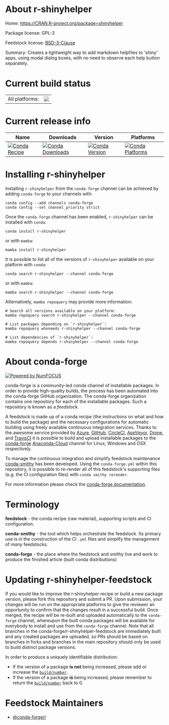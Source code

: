 About r-shinyhelper
===================

Home: https://CRAN.R-project.org/package=shinyhelper

Package license: GPL-3

Feedstock license: [BSD-3-Clause](https://github.com/conda-forge/r-shinyhelper-feedstock/blob/main/LICENSE.txt)

Summary: Creates a lightweight way to add markdown helpfiles to 'shiny' apps, using modal dialog boxes, with no need to observe each help button separately.

Current build status
====================


<table><tr><td>All platforms:</td>
    <td>
      <a href="https://dev.azure.com/conda-forge/feedstock-builds/_build/latest?definitionId=4630&branchName=main">
        <img src="https://dev.azure.com/conda-forge/feedstock-builds/_apis/build/status/r-shinyhelper-feedstock?branchName=main">
      </a>
    </td>
  </tr>
</table>

Current release info
====================

| Name | Downloads | Version | Platforms |
| --- | --- | --- | --- |
| [![Conda Recipe](https://img.shields.io/badge/recipe-r--shinyhelper-green.svg)](https://anaconda.org/conda-forge/r-shinyhelper) | [![Conda Downloads](https://img.shields.io/conda/dn/conda-forge/r-shinyhelper.svg)](https://anaconda.org/conda-forge/r-shinyhelper) | [![Conda Version](https://img.shields.io/conda/vn/conda-forge/r-shinyhelper.svg)](https://anaconda.org/conda-forge/r-shinyhelper) | [![Conda Platforms](https://img.shields.io/conda/pn/conda-forge/r-shinyhelper.svg)](https://anaconda.org/conda-forge/r-shinyhelper) |

Installing r-shinyhelper
========================

Installing `r-shinyhelper` from the `conda-forge` channel can be achieved by adding `conda-forge` to your channels with:

```
conda config --add channels conda-forge
conda config --set channel_priority strict
```

Once the `conda-forge` channel has been enabled, `r-shinyhelper` can be installed with `conda`:

```
conda install r-shinyhelper
```

or with `mamba`:

```
mamba install r-shinyhelper
```

It is possible to list all of the versions of `r-shinyhelper` available on your platform with `conda`:

```
conda search r-shinyhelper --channel conda-forge
```

or with `mamba`:

```
mamba search r-shinyhelper --channel conda-forge
```

Alternatively, `mamba repoquery` may provide more information:

```
# Search all versions available on your platform:
mamba repoquery search r-shinyhelper --channel conda-forge

# List packages depending on `r-shinyhelper`:
mamba repoquery whoneeds r-shinyhelper --channel conda-forge

# List dependencies of `r-shinyhelper`:
mamba repoquery depends r-shinyhelper --channel conda-forge
```


About conda-forge
=================

[![Powered by
NumFOCUS](https://img.shields.io/badge/powered%20by-NumFOCUS-orange.svg?style=flat&colorA=E1523D&colorB=007D8A)](https://numfocus.org)

conda-forge is a community-led conda channel of installable packages.
In order to provide high-quality builds, the process has been automated into the
conda-forge GitHub organization. The conda-forge organization contains one repository
for each of the installable packages. Such a repository is known as a *feedstock*.

A feedstock is made up of a conda recipe (the instructions on what and how to build
the package) and the necessary configurations for automatic building using freely
available continuous integration services. Thanks to the awesome service provided by
[Azure](https://azure.microsoft.com/en-us/services/devops/), [GitHub](https://github.com/),
[CircleCI](https://circleci.com/), [AppVeyor](https://www.appveyor.com/),
[Drone](https://cloud.drone.io/welcome), and [TravisCI](https://travis-ci.com/)
it is possible to build and upload installable packages to the
[conda-forge](https://anaconda.org/conda-forge) [Anaconda-Cloud](https://anaconda.org/)
channel for Linux, Windows and OSX respectively.

To manage the continuous integration and simplify feedstock maintenance
[conda-smithy](https://github.com/conda-forge/conda-smithy) has been developed.
Using the ``conda-forge.yml`` within this repository, it is possible to re-render all of
this feedstock's supporting files (e.g. the CI configuration files) with ``conda smithy rerender``.

For more information please check the [conda-forge documentation](https://conda-forge.org/docs/).

Terminology
===========

**feedstock** - the conda recipe (raw material), supporting scripts and CI configuration.

**conda-smithy** - the tool which helps orchestrate the feedstock.
                   Its primary use is in the construction of the CI ``.yml`` files
                   and simplify the management of *many* feedstocks.

**conda-forge** - the place where the feedstock and smithy live and work to
                  produce the finished article (built conda distributions)


Updating r-shinyhelper-feedstock
================================

If you would like to improve the r-shinyhelper recipe or build a new
package version, please fork this repository and submit a PR. Upon submission,
your changes will be run on the appropriate platforms to give the reviewer an
opportunity to confirm that the changes result in a successful build. Once
merged, the recipe will be re-built and uploaded automatically to the
`conda-forge` channel, whereupon the built conda packages will be available for
everybody to install and use from the `conda-forge` channel.
Note that all branches in the conda-forge/r-shinyhelper-feedstock are
immediately built and any created packages are uploaded, so PRs should be based
on branches in forks and branches in the main repository should only be used to
build distinct package versions.

In order to produce a uniquely identifiable distribution:
 * If the version of a package **is not** being increased, please add or increase
   the [``build/number``](https://docs.conda.io/projects/conda-build/en/latest/resources/define-metadata.html#build-number-and-string).
 * If the version of a package **is** being increased, please remember to return
   the [``build/number``](https://docs.conda.io/projects/conda-build/en/latest/resources/define-metadata.html#build-number-and-string)
   back to 0.

Feedstock Maintainers
=====================

* [@conda-forge/r](https://github.com/conda-forge/r/)


